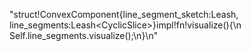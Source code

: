 "struct!ConvexComponent{line_segment_sketch:Leash<LineSegmentSketch>, line_segments:Leash<CyclicSlice<LineSegmentStroke>>}impl!fn!visualize(){\n    Self.line_segments.visualize();\n}\n"